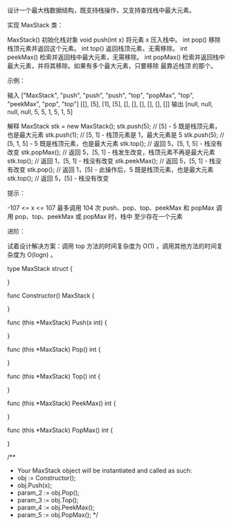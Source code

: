 设计一个最大栈数据结构，既支持栈操作，又支持查找栈中最大元素。

实现 MaxStack 类：

MaxStack() 初始化栈对象
void push(int x) 将元素 x 压入栈中。
int pop() 移除栈顶元素并返回这个元素。
int top() 返回栈顶元素，无需移除。
int peekMax() 检索并返回栈中最大元素，无需移除。
int popMax() 检索并返回栈中最大元素，并将其移除。如果有多个最大元素，只要移除 最靠近栈顶 的那个。
 

示例：

输入
["MaxStack", "push", "push", "push", "top", "popMax", "top", "peekMax", "pop", "top"]
[[], [5], [1], [5], [], [], [], [], [], []]
输出
[null, null, null, null, 5, 5, 1, 5, 1, 5]

解释
MaxStack stk = new MaxStack();
stk.push(5);   // [5] - 5 既是栈顶元素，也是最大元素
stk.push(1);   // [5, 1] - 栈顶元素是 1，最大元素是 5
stk.push(5);   // [5, 1, 5] - 5 既是栈顶元素，也是最大元素
stk.top();     // 返回 5，[5, 1, 5] - 栈没有改变
stk.popMax();  // 返回 5，[5, 1] - 栈发生改变，栈顶元素不再是最大元素
stk.top();     // 返回 1，[5, 1] - 栈没有改变
stk.peekMax(); // 返回 5，[5, 1] - 栈没有改变
stk.pop();     // 返回 1，[5] - 此操作后，5 既是栈顶元素，也是最大元素
stk.top();     // 返回 5，[5] - 栈没有改变
 

提示：

-107 <= x <= 107
最多调用 104 次 push、pop、top、peekMax 和 popMax
调用 pop、top、peekMax 或 popMax 时，栈中 至少存在一个元素
 

进阶： 

试着设计解决方案：调用 top 方法的时间复杂度为 O(1) ，调用其他方法的时间复杂度为 O(logn) 。 

type MaxStack struct {

}


func Constructor() MaxStack {

}


func (this *MaxStack) Push(x int)  {

}


func (this *MaxStack) Pop() int {

}


func (this *MaxStack) Top() int {

}


func (this *MaxStack) PeekMax() int {

}


func (this *MaxStack) PopMax() int {

}


/**
 * Your MaxStack object will be instantiated and called as such:
 * obj := Constructor();
 * obj.Push(x);
 * param_2 := obj.Pop();
 * param_3 := obj.Top();
 * param_4 := obj.PeekMax();
 * param_5 := obj.PopMax();
 */